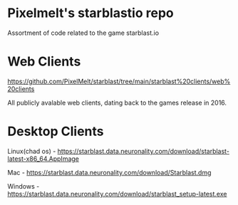 # Pixelmelt's starblastio repo
Assortment of code related to the game starblast.io

# Web Clients
https://github.com/PixelMelt/starblast/tree/main/starblast%20clients/web%20clients

All publicly avalable web clients, dating back to the games release in 2016.

# Desktop Clients
Linux(chad os) - https://starblast.data.neuronality.com/download/starblast-latest-x86_64.AppImage

Mac - https://starblast.data.neuronality.com/download/Starblast.dmg

Windows - https://starblast.data.neuronality.com/download/starblast_setup-latest.exe
